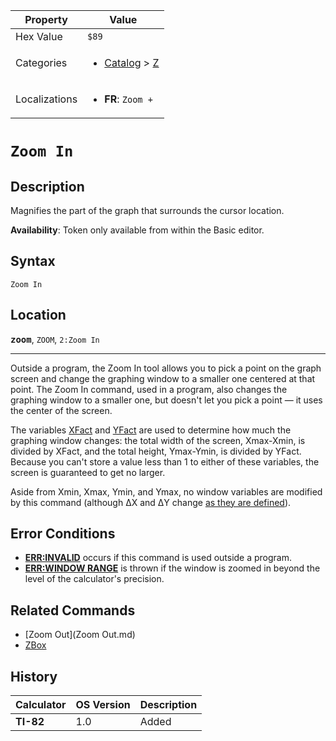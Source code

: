 | Property      | Value |
|---------------|-------|
| Hex Value     | `$89`|
| Categories    | <ul><li>[Catalog](<../categories/Catalog.md>) > [Z](<../categories/Catalog.md#Z>)</li></ul> |
| Localizations | <ul><li><b>FR</b>: `Zoom +`</li></ul> |

# `Zoom In`

## Description
Magnifies the part of the graph that surrounds the cursor location.


<b>Availability</b>: Token only available from within the Basic editor.

## Syntax
`Zoom In`

## Location
<tt><kbd><b>zoom</b></kbd></tt>, `ZOOM`, `2:Zoom In`
<hr>

Outside a program, the Zoom In tool allows you to pick a point on the graph screen and change the graphing window to a smaller one centered at that point. The Zoom In command, used in a program, also changes the graphing window to a smaller one, but doesn't let you pick a point — it uses the center of the screen.

The variables [XFact](system-variables#window) and [YFact](system-variables#window) are used to determine how much the graphing window changes: the total width of the screen, Xmax-Xmin, is divided by XFact, and the total height, Ymax-Ymin, is divided by YFact. Because you can't store a value less than 1 to either of these variables, the screen is guaranteed to get no larger.

Aside from Xmin, Xmax, Ymin, and Ymax, no window variables are modified by this command (although ΔX and ΔY change [as they are defined](system-variables#window)).

## Error Conditions

*   **[ERR:INVALID](errors#invalid)** occurs if this command is used outside a program.
*   **[ERR:WINDOW RANGE](errors#windowrange)** is thrown if the window is zoomed in beyond the level of the calculator's precision.

## Related Commands

*   [Zoom Out](Zoom Out.md)
*   [ZBox](ZBox.md)

## History
| Calculator | OS Version | Description |
|------------|------------|-------------|
| <b>TI-82</b> | 1.0 | Added |


